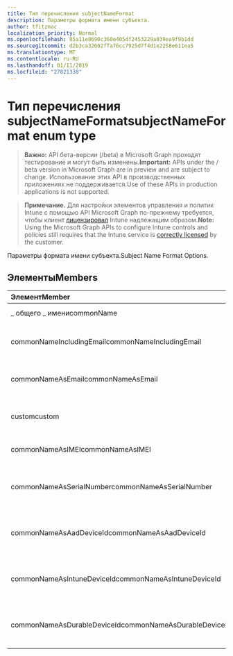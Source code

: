 ```yaml
---
title: Тип перечисления subjectNameFormat
description: Параметры формата имени субъекта.
author: tfitzmac
localization_priority: Normal
ms.openlocfilehash: 85a11e8690c360e405df2453229a039ea9f9b1dd
ms.sourcegitcommit: d2b3ca32602ffa76cc7925d7f4d1e2258e611ea5
ms.translationtype: MT
ms.contentlocale: ru-RU
ms.lasthandoff: 01/11/2019
ms.locfileid: "27821338"
---
```

# <a name="subjectnameformat-enum-type"></a><span data-ttu-id="62ff0-103">Тип перечисления subjectNameFormat</span><span class="sxs-lookup"><span data-stu-id="62ff0-103">subjectNameFormat enum type</span></span>

> <span data-ttu-id="62ff0-104">**Важно:** API бета-версии (/beta) в Microsoft Graph проходят тестирование и могут быть изменены.</span><span class="sxs-lookup"><span data-stu-id="62ff0-104">**Important:** APIs under the / beta version in Microsoft Graph are in preview and are subject to change.</span></span> <span data-ttu-id="62ff0-105">Использование этих API в производственных приложениях не поддерживается.</span><span class="sxs-lookup"><span data-stu-id="62ff0-105">Use of these APIs in production applications is not supported.</span></span>

> <span data-ttu-id="62ff0-106">**Примечание.** Для настройки элементов управления и политик Intune с помощью API Microsoft Graph по-прежнему требуется, чтобы клиент [лицензировал](https://go.microsoft.com/fwlink/?linkid=839381) Intune надлежащим образом.</span><span class="sxs-lookup"><span data-stu-id="62ff0-106">**Note:** Using the Microsoft Graph APIs to configure Intune controls and policies still requires that the Intune service is [correctly licensed](https://go.microsoft.com/fwlink/?linkid=839381) by the customer.</span></span>

<span data-ttu-id="62ff0-107">Параметры формата имени субъекта.</span><span class="sxs-lookup"><span data-stu-id="62ff0-107">Subject Name Format Options.</span></span>
## <a name="members"></a><span data-ttu-id="62ff0-108">Элементы</span><span class="sxs-lookup"><span data-stu-id="62ff0-108">Members</span></span>
|<span data-ttu-id="62ff0-109">Элемент</span><span class="sxs-lookup"><span data-stu-id="62ff0-109">Member</span></span>|<span data-ttu-id="62ff0-110">Значение</span><span class="sxs-lookup"><span data-stu-id="62ff0-110">Value</span></span>|<span data-ttu-id="62ff0-111">Описание</span><span class="sxs-lookup"><span data-stu-id="62ff0-111">Description</span></span>|
|:---|:---|:---|
|<span data-ttu-id="62ff0-112">_ общего _ имени</span><span class="sxs-lookup"><span data-stu-id="62ff0-112">commonName</span></span>|<span data-ttu-id="62ff0-113">0</span><span class="sxs-lookup"><span data-stu-id="62ff0-113">0</span></span>|<span data-ttu-id="62ff0-114">Общее имя.</span><span class="sxs-lookup"><span data-stu-id="62ff0-114">Common name.</span></span>|
|<span data-ttu-id="62ff0-115">commonNameIncludingEmail</span><span class="sxs-lookup"><span data-stu-id="62ff0-115">commonNameIncludingEmail</span></span>|<span data-ttu-id="62ff0-116">1</span><span class="sxs-lookup"><span data-stu-id="62ff0-116">1</span></span>|<span data-ttu-id="62ff0-117">Общее имя, включая электронной почты.</span><span class="sxs-lookup"><span data-stu-id="62ff0-117">Common Name Including Email.</span></span>|
|<span data-ttu-id="62ff0-118">commonNameAsEmail</span><span class="sxs-lookup"><span data-stu-id="62ff0-118">commonNameAsEmail</span></span>|<span data-ttu-id="62ff0-119">2</span><span class="sxs-lookup"><span data-stu-id="62ff0-119">2</span></span>|<span data-ttu-id="62ff0-120">Общее имя по электронной почте.</span><span class="sxs-lookup"><span data-stu-id="62ff0-120">Common Name As Email.</span></span>|
|<span data-ttu-id="62ff0-121">custom</span><span class="sxs-lookup"><span data-stu-id="62ff0-121">custom</span></span>|<span data-ttu-id="62ff0-122">3</span><span class="sxs-lookup"><span data-stu-id="62ff0-122">3</span></span>|<span data-ttu-id="62ff0-123">Формат имени настраиваемой темы.</span><span class="sxs-lookup"><span data-stu-id="62ff0-123">Custom subject name format.</span></span>|
|<span data-ttu-id="62ff0-124">commonNameAsIMEI</span><span class="sxs-lookup"><span data-stu-id="62ff0-124">commonNameAsIMEI</span></span>|<span data-ttu-id="62ff0-125">5</span><span class="sxs-lookup"><span data-stu-id="62ff0-125">5</span></span>|<span data-ttu-id="62ff0-126">Общее имя как IMEI.</span><span class="sxs-lookup"><span data-stu-id="62ff0-126">Common Name As IMEI.</span></span>|
|<span data-ttu-id="62ff0-127">commonNameAsSerialNumber</span><span class="sxs-lookup"><span data-stu-id="62ff0-127">commonNameAsSerialNumber</span></span>|<span data-ttu-id="62ff0-128">6</span><span class="sxs-lookup"><span data-stu-id="62ff0-128">6</span></span>|<span data-ttu-id="62ff0-129">Общее имя как серийный номер.</span><span class="sxs-lookup"><span data-stu-id="62ff0-129">Common Name As Serial Number.</span></span>|
|<span data-ttu-id="62ff0-130">commonNameAsAadDeviceId</span><span class="sxs-lookup"><span data-stu-id="62ff0-130">commonNameAsAadDeviceId</span></span>|<span data-ttu-id="62ff0-131">7</span><span class="sxs-lookup"><span data-stu-id="62ff0-131">7</span></span>|<span data-ttu-id="62ff0-132">Общее имя как серийный номер.</span><span class="sxs-lookup"><span data-stu-id="62ff0-132">Common Name As Serial Number.</span></span>|
|<span data-ttu-id="62ff0-133">commonNameAsIntuneDeviceId</span><span class="sxs-lookup"><span data-stu-id="62ff0-133">commonNameAsIntuneDeviceId</span></span>|<span data-ttu-id="62ff0-134">8</span><span class="sxs-lookup"><span data-stu-id="62ff0-134">8</span></span>|<span data-ttu-id="62ff0-135">Общее имя как серийный номер.</span><span class="sxs-lookup"><span data-stu-id="62ff0-135">Common Name As Serial Number.</span></span>|
|<span data-ttu-id="62ff0-136">commonNameAsDurableDeviceId</span><span class="sxs-lookup"><span data-stu-id="62ff0-136">commonNameAsDurableDeviceId</span></span>|<span data-ttu-id="62ff0-137">9</span><span class="sxs-lookup"><span data-stu-id="62ff0-137">9</span></span>|<span data-ttu-id="62ff0-138">Общее имя как серийный номер.</span><span class="sxs-lookup"><span data-stu-id="62ff0-138">Common Name As Serial Number.</span></span>|





